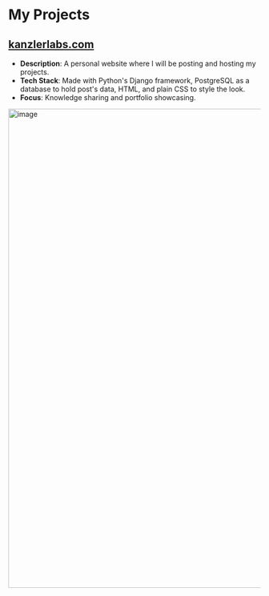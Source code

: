 # My Projects

## [kanzlerlabs.com](https://kanzlerlabs.com)

- **Description**: A personal website where I will be posting and hosting my projects.
- **Tech Stack**: Made with Python's Django framework, PostgreSQL as a database to hold post's data, HTML, and plain CSS to style the look.
- **Focus**: Knowledge sharing and portfolio showcasing.

<img width="1920" height="957" alt="image" src="https://github.com/user-attachments/assets/fa20bdf0-8e31-4457-a4e5-0b9831559214" />





<!---
Phobos7K/Phobos7K is a ✨ special ✨ repository because its `README.md` (this file) appears on your GitHub profile.
You can click the Preview link to take a look at your changes.
--->
